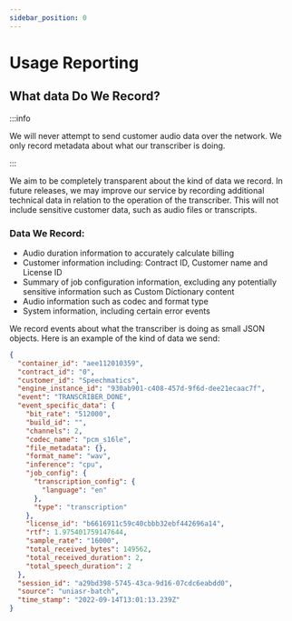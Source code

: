 ```yaml
---
sidebar_position: 0
---
```


# Usage Reporting

## What data Do We Record?

:::info

We will never attempt to send customer audio data over the network. We only record metadata about what our transcriber is doing.

:::

We aim to be completely transparent about the kind of data we record. In future releases, we may improve our service by recording additional technical data in relation to the operation of the transcriber. This will not include sensitive customer data, such as audio files or transcripts.

### Data We Record:

- Audio duration information to accurately calculate billing
- Customer information including: Contract ID, Customer name and License ID
- Summary of job configuration information, excluding any potentially sensitive information such as Custom Dictionary content
- Audio information such as codec and format type
- System information, including certain error events

We record events about what the transcriber is doing as small JSON objects. Here is an example of the kind of data we send:

```json
{
  "container_id": "aee112010359",
  "contract_id": "0",
  "customer_id": "Speechmatics",
  "engine_instance_id": "930ab901-c408-457d-9f6d-dee21ecaac7f",
  "event": "TRANSCRIBER_DONE",
  "event_specific_data": {
    "bit_rate": "512000",
    "build_id": "",
    "channels": 2,
    "codec_name": "pcm_s16le",
    "file_metadata": {},
    "format_name": "wav",
    "inference": "cpu",
    "job_config": {
      "transcription_config": {
        "language": "en"
      },
      "type": "transcription"
    },
    "license_id": "b6616911c59c40cbbb32ebf442696a14",
    "rtf": 1.975401759147644,
    "sample_rate": "16000",
    "total_received_bytes": 149562,
    "total_received_duration": 2,
    "total_speech_duration": 2
  },
  "session_id": "a29bd398-5745-43ca-9d16-07cdc6eabdd0",
  "source": "uniasr-batch",
  "time_stamp": "2022-09-14T13:01:13.239Z"
}
```